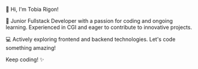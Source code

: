 👋 Hi, I'm Tobia Rigon!

🚀 Junior Fullstack Developer with a passion for coding and ongoing learning. Experienced in CGI and eager to contribute to innovative projects.

💻 Actively exploring frontend and backend technologies. Let's code something amazing!

Keep coding! ✨

<!--
**TobiaRigon/TobiaRigon** is a ✨ _special_ ✨ repository because its `README.md` (this file) appears on your GitHub profile.

Here are some ideas to get you started:

- 🔭 I’m currently working on ...
- 🌱 I’m currently learning ...
- 👯 I’m looking to collaborate on ...
- 🤔 I’m looking for help with ...
- 💬 Ask me about ...
- 📫 How to reach me: ...
- 😄 Pronouns: ...
- ⚡ Fun fact: ...
-->
